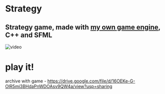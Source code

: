 # Strategy

## Strategy game, made with [my own game engine][1], C++ and SFML

![video](https://github.com/DaniilUbica/People-vs-Undeads/assets/102466617/acca1122-8d9e-4220-85df-b12b0c3a31b2)

# play it!
archive with game - https://drive.google.com/file/d/16OEKe-G-OlR5mi3BHdaPnWDOAsv9QW4a/view?usp=sharing

[1]: https://github.com/DaniilUbica/Ubica_Engine
